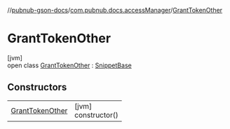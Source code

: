 //[pubnub-gson-docs](../../../index.md)/[com.pubnub.docs.accessManager](../index.md)/[GrantTokenOther](index.md)

# GrantTokenOther

[jvm]\
open class [GrantTokenOther](index.md) : [SnippetBase](../../com.pubnub.docs/-snippet-base/index.md)

## Constructors

| | |
|---|---|
| [GrantTokenOther](-grant-token-other.md) | [jvm]<br>constructor() |
